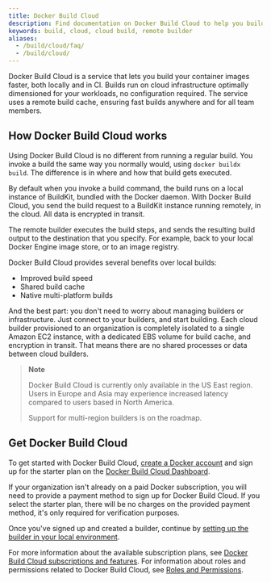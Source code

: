 ```yaml
---
title: Docker Build Cloud
description: Find documentation on Docker Build Cloud to help you build your container images faster, both locally and in CI
keywords: build, cloud, cloud build, remote builder
aliases:
  - /build/cloud/faq/
  - /build/cloud/
---
```


Docker Build Cloud is a service that lets you build your container images
faster, both locally and in CI. Builds run on cloud infrastructure optimally
dimensioned for your workloads, no configuration required. The service uses a
remote build cache, ensuring fast builds anywhere and for all team members.

## How Docker Build Cloud works

Using Docker Build Cloud is no different from running a regular build. You invoke a
build the same way you normally would, using `docker buildx build`. The
difference is in where and how that build gets executed.

By default when you invoke a build command, the build runs on a local instance
of BuildKit, bundled with the Docker daemon. With Docker Build Cloud, you send
the build request to a BuildKit instance running remotely, in the cloud.
All data is encrypted in transit.

The remote builder executes the build steps, and sends the resulting build
output to the destination that you specify. For example, back to your local
Docker Engine image store, or to an image registry.

Docker Build Cloud provides several benefits over local builds:

- Improved build speed
- Shared build cache
- Native multi-platform builds

And the best part: you don't need to worry about managing builders or
infrastructure. Just connect to your builders, and start building.
Each cloud builder provisioned to an organization is completely
isolated to a single Amazon EC2 instance, with a dedicated EBS volume for build
cache, and encryption in transit. That means there are no shared processes or
data between cloud builders.

> **Note**
>
> Docker Build Cloud is currently only available in the US East region. Users
> in Europe and Asia may experience increased latency compared to users based
> in North America.
>
> Support for multi-region builders is on the roadmap.

## Get Docker Build Cloud

To get started with Docker Build Cloud,
[create a Docker account](/docker-id/_index.md)
and sign up for the starter plan on the
[Docker Build Cloud Dashboard](https://build.docker.com/).

If your organization isn't already on a paid Docker subscription, you will
need to provide a payment method to sign up for Docker Build Cloud. If you
select the starter plan, there will be no charges on the provided payment
method, it's only required for verification purposes.

Once you've signed up and created a builder, continue by
[setting up the builder in your local environment](./setup.md).

For more information about the available subscription plans, see
[Docker Build Cloud subscriptions and features](/subscription/build-cloud/build-details.md).
For information about roles and permissions related to Docker Build Cloud, see
[Roles and Permissions](/security/for-admins/roles-and-permissions.md#docker-build-cloud).
